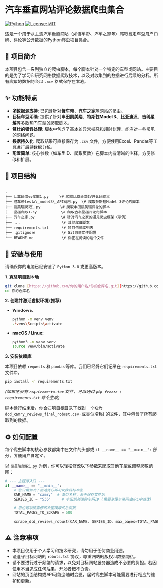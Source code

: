 
# 汽车垂直网站评论数据爬虫集合

[![Python](https://img.shields.io/badge/Python-3.8+-blue.svg)](https://www.python.org/)
[![License: MIT](https://img.shields.io/badge/License-MIT-yellow.svg)](https://opensource.org/licenses/MIT)

这是一个用于从主流汽车垂直网站（如懂车帝、汽车之家等）爬取指定车型用户口碑、评论等公开数据的Python爬虫项目集合。

## 📖 项目简介

本项目包含一系列独立的爬虫脚本，每个脚本针对一个特定的车型或网站。主要目的是为了学习和研究网络数据爬取技术，以及对收集到的数据进行后续的分析。所有爬取的数据均会以 `.csv` 格式保存在本地。

## ✨ 功能特点

- **多数据源支持**: 已包含针对**懂车帝**、**汽车之家**等网站的爬虫。
- **目标车型明确**: 提供了针对**丰田凯美瑞**、**特斯拉Model 3**、**比亚迪汉**、**吉利星越**等多款热门车型的爬取脚本。
- **健壮的错误处理**: 脚本中包含了基本的异常捕获和超时处理，能应对一些常见的网络问题。
- **数据持久化**: 爬取结果可直接保存为 `.csv` 文件，方便使用Excel、Pandas等工具进行后续数据分析。
- **配置简单**: 核心参数（如车型ID、爬取页数）在脚本内有清晰的注释，方便修改和扩展。

## 📂 项目结构

```

.
├── 比亚迪汉ev爬取1.py     \# 爬取比亚迪汉EV评论的脚本
├── 懂车帝tesla\_model3\_API调用.py  \# 爬取特斯拉Model 3评论的脚本
├── 凯美瑞爬取1.py         \# 爬取丰田凯美瑞评论的脚本
├── 星越爬取1.py           \# 爬取吉利星越评论的脚本
├── 汽车之家.py            \# 针对汽车之家的通用爬虫框架（示例）
├── ...                   \# 其他爬虫脚本
├── requirements.txt      \# 项目依赖库列表
├── .gitignore            \# Git忽略文件配置
└── README.md             \# 你正在阅读的这个文件

````

## 🚀 安装与使用

请确保你的电脑已经安装了 `Python 3.8` 或更高版本。

**1. 克隆项目到本地**

```bash
git clone [https://github.com/你的用户名/你的仓库名.git](https://github.com/你的用户名/你的仓库名.git)
cd 你的仓库名
````

**2. 创建并激活虚拟环境 (推荐)**


  - **Windows:**
    ```bash
    python -m venv venv
    .\venv\Scripts\activate
    ```
  - **macOS / Linux:**
    ```bash
    python3 -m venv venv
    source venv/bin/activate
    ```

**3. 安装依赖库**

本项目依赖 `requests` 和 `pandas` 等库。我们已经将它们记录在 `requirements.txt` 文件中。

```bash
pip install -r requirements.txt
```

*(如果还没有 `requirements.txt` 文件，可以通过 `pip freeze > requirements.txt` 命令生成)*



脚本运行结束后，你会在项目根目录下找到一个名为 `dcd_camry_reviews_final_robust.csv` (或类似名称) 的文件，其中包含了所有爬取到的数据。

## ⚙️ 如何配置

每个爬虫脚本的核心参数都集中在文件的头部或 `if __name__ == "__main__":` 部分，方便用户自定义。

以 `凯美瑞爬取1.py` 为例，你可以轻松修改以下参数来爬取其他车型或调整爬取范围：

```python
# --- 主程序入口 ---
if __name__ == "__main__":
    # 您只需修改下面这两行即可切换目标车型
    CAR_NAME = "camry"  # 车型名称，用于保存文件名
    SERIES_ID = "535"     # 丰田凯美瑞的车系ID (需要从懂车帝网站URL中查找)
    
    # 您也可以按需修改希望爬取的总页数
    TOTAL_PAGES_TO_SCRAPE = 500

    scrape_dcd_reviews_robust(CAR_NAME, SERIES_ID, max_pages=TOTAL_PAGES_TO_SCRAPE)
```

## ⚠️ 注意事项

  - 本项目仅用于个人学习和技术研究，请勿用于任何商业用途。
  - 请遵守目标网站的 `robots.txt` 协议，尊重网站的版权和数据隐私。
  - 请不要进行过于频繁的请求，以免对目标网站服务器造成不必要的负担。若因使用不当造成任何后果，开发者概不负责。
  - 网站的页面结构或API可能会随时变更，届时爬虫脚本可能需要进行相应的维护和更新。


```
```
